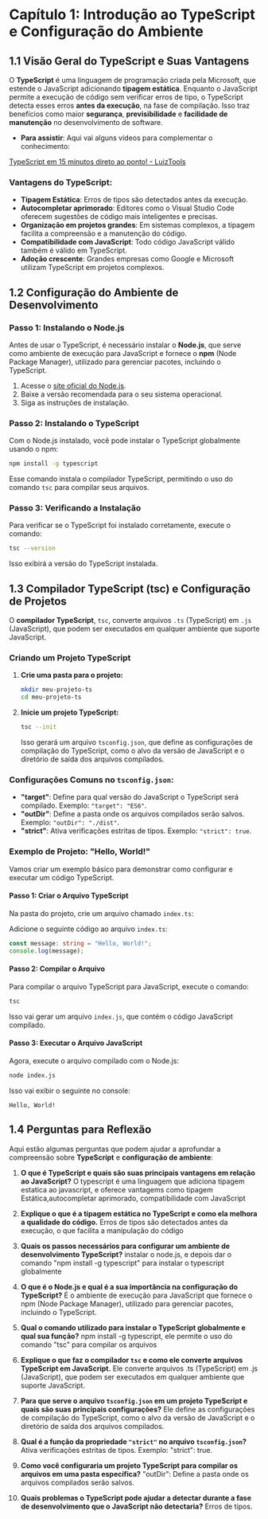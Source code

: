 # Capítulo 1: Introdução ao TypeScript e Configuração do Ambiente

## 1.1 Visão Geral do TypeScript e Suas Vantagens

O **TypeScript** é uma linguagem de programação criada pela Microsoft, que estende o JavaScript adicionando **tipagem estática**. Enquanto o JavaScript permite a execução de código sem verificar erros de tipo, o TypeScript detecta esses erros **antes da execução**, na fase de compilação. Isso traz benefícios como maior **segurança**, **previsibilidade** e **facilidade de manutenção** no desenvolvimento de software.

- **Para assistir**: Aqui vai alguns videos para complementar o conhecimento:

[TypeScript em 15 minutos direto ao ponto! - LuizTools](https://www.youtube.com/watch?v=g0hkeyMb45U)

### Vantagens do TypeScript:
- **Tipagem Estática**: Erros de tipos são detectados antes da execução.
- **Autocompletar aprimorado**: Editores como o Visual Studio Code oferecem sugestões de código mais inteligentes e precisas.
- **Organização em projetos grandes**: Em sistemas complexos, a tipagem facilita a compreensão e a manutenção do código.
- **Compatibilidade com JavaScript**: Todo código JavaScript válido também é válido em TypeScript.
- **Adoção crescente**: Grandes empresas como Google e Microsoft utilizam TypeScript em projetos complexos.

## 1.2 Configuração do Ambiente de Desenvolvimento

### Passo 1: Instalando o Node.js
Antes de usar o TypeScript, é necessário instalar o **Node.js**, que serve como ambiente de execução para JavaScript e fornece o **npm** (Node Package Manager), utilizado para gerenciar pacotes, incluindo o TypeScript.

1. Acesse o [site oficial do Node.js](https://nodejs.org/).
2. Baixe a versão recomendada para o seu sistema operacional.
3. Siga as instruções de instalação.

### Passo 2: Instalando o TypeScript
Com o Node.js instalado, você pode instalar o TypeScript globalmente usando o npm:

```bash
npm install -g typescript
```

Esse comando instala o compilador TypeScript, permitindo o uso do comando `tsc` para compilar seus arquivos.

### Passo 3: Verificando a Instalação
Para verificar se o TypeScript foi instalado corretamente, execute o comando:

```bash
tsc --version
```

Isso exibirá a versão do TypeScript instalada.

## 1.3 Compilador TypeScript (tsc) e Configuração de Projetos

O **compilador TypeScript**, `tsc`, converte arquivos `.ts` (TypeScript) em `.js` (JavaScript), que podem ser executados em qualquer ambiente que suporte JavaScript.

### Criando um Projeto TypeScript

1. **Crie uma pasta para o projeto:**
   ```bash
   mkdir meu-projeto-ts
   cd meu-projeto-ts
   ```

2. **Inicie um projeto TypeScript:**
   ```bash
   tsc --init
   ```
   Isso gerará um arquivo `tsconfig.json`, que define as configurações de compilação do TypeScript, como o alvo da versão de JavaScript e o diretório de saída dos arquivos compilados.

### Configurações Comuns no `tsconfig.json`:
- **"target"**: Define para qual versão do JavaScript o TypeScript será compilado. Exemplo: `"target": "ES6"`.
- **"outDir"**: Define a pasta onde os arquivos compilados serão salvos. Exemplo: `"outDir": "./dist"`.
- **"strict"**: Ativa verificações estritas de tipos. Exemplo: `"strict": true`.

### Exemplo de Projeto: "Hello, World!"

Vamos criar um exemplo básico para demonstrar como configurar e executar um código TypeScript.

#### Passo 1: Criar o Arquivo TypeScript
Na pasta do projeto, crie um arquivo chamado `index.ts`:

Adicione o seguinte código ao arquivo `index.ts`:

```typescript
const message: string = "Hello, World!";
console.log(message);
```

#### Passo 2: Compilar o Arquivo
Para compilar o arquivo TypeScript para JavaScript, execute o comando:

```bash
tsc
```

Isso vai gerar um arquivo `index.js`, que contém o código JavaScript compilado.

#### Passo 3: Executar o Arquivo JavaScript
Agora, execute o arquivo compilado com o Node.js:

```bash
node index.js
```

Isso vai exibir o seguinte no console:

```
Hello, World!
```

## 1.4 Perguntas para Reflexão

Aqui estão algumas perguntas que podem ajudar a aprofundar a compreensão sobre **TypeScript** e **configuração de ambiente**:

1. **O que é TypeScript e quais são suas principais vantagens em relação ao JavaScript?**  O typescript é uma linguagem que adiciona tipagem estatica ao javascript, e oferece vantagems como tipagem Estática,autocompletar aprimorado, compatibilidade com JavaScript

2. **Explique o que é a tipagem estática no TypeScript e como ela melhora a qualidade do código.** Erros de tipos são detectados antes da execução, o que facilita a manipulação do código 

3. **Quais os passos necessários para configurar um ambiente de desenvolvimento TypeScript?** instalar o node.js, e depois dar o comando "npm install -g typescript" para instalar o typescript globalmente 

4. **O que é o Node.js e qual é a sua importância na configuração do TypeScript?** É o ambiente de execução para JavaScript que fornece o npm (Node Package Manager), utilizado para gerenciar pacotes, incluindo o TypeScript.

5. **Qual o comando utilizado para instalar o TypeScript globalmente e qual sua função?** npm install -g typescript, ele permite o uso do comando "tsc" para compilar os arquivos 

6. **Explique o que faz o compilador `tsc` e como ele converte arquivos TypeScript em JavaScript.** Ele converte arquivos .ts (TypeScript) em .js (JavaScript), que podem ser executados em qualquer ambiente que suporte JavaScript.

7. **Para que serve o arquivo `tsconfig.json` em um projeto TypeScript e quais são suas principais configurações?** Ele define as configurações de compilação do TypeScript, como o alvo da versão de JavaScript e o diretório de saída dos arquivos compilados.

8. **Qual é a função da propriedade `"strict"` no arquivo `tsconfig.json`?** Ativa verificações estritas de tipos. Exemplo: "strict": true.

9. **Como você configuraria um projeto TypeScript para compilar os arquivos em uma pasta específica?** "outDir": Define a pasta onde os arquivos compilados serão salvos. 

10. **Quais problemas o TypeScript pode ajudar a detectar durante a fase de desenvolvimento que o JavaScript não detectaria?** Erros de tipos.
